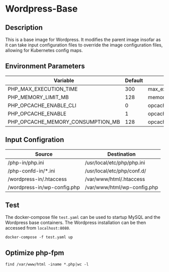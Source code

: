 # Wordpress-Base

## Description

This is a base image for Wordpress.
It modifies the parent image insofar as
it can take input configuration files to override the image configuration
files, allowing for Kubernetes config maps.

## Environment Parameters

| Variable | Default | Description |
| ------------- | ------------- | ----- |
| PHP_MAX_EXECUTION_TIME  | 300 | max_execution_time |
| PHP_MEMORY_LIMIT_MB | 128 | memory_limit |
| PHP_OPCACHE_ENABLE_CLI | 0 | opcache.enable_cli |
| PHP_OPCACHE_ENABLE | 1 | opcache.enable |
| PHP_OPCACHE_MEMORY_CONSUMPTION_MB | 128 | opcache.memory_consumption |


## Input Configration

| Source | Destination |
| ------------- | ------------- |
| /php-in/php.ini | /usr/local/etc/php/php.ini |
| /php-confd-in/*.ini | /usr/local/etc/php/conf.d/ |
| /wordpress-in/.htaccess | /var/www/html/.htaccess |
| /wordpress-in/wp-config.php | /var/www/html/wp-config.php |

## Test

The docker-compose file `test.yaml` can be used to startup MySQL and the
Wordpress base containers. The Wordpress installation can be then accessed
from `localhost:8080`.

```
docker-compose -f test.yaml up
```

## Optimize php-fpm

```
find /var/www/html -iname *.php|wc -l
```
